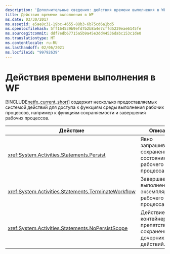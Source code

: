 ```yaml
---
description: 'Дополнительные сведения: действия времени выполнения в WF'
title: Действия времени выполнения в WF
ms.date: 03/30/2017
ms.assetid: e5ae8c31-19bc-4655-88b3-6b75cd6a1bd5
ms.openlocfilehash: 5ff164539b9efd7b2b8a4e7cffd5239eae6145fe
ms.sourcegitcommit: ddf7edb67715a5b9a45e3dd44536dabc153c1de0
ms.translationtype: MT
ms.contentlocale: ru-RU
ms.lasthandoff: 02/06/2021
ms.locfileid: "99792639"
---
```

# <a name="runtime-activities-in-wf"></a>Действия времени выполнения в WF

[!INCLUDE[netfx_current_short](../../../includes/netfx-current-short-md.md)] содержит несколько предоставляемых системой действий для доступа к функциям среды выполнения рабочих процессов, например к функциям сохраняемости и завершения рабочих процессов.  
  
|Действие|Описание|  
|--------------|-----------------|  
|<xref:System.Activities.Statements.Persist>|Явно запрашивает сохранение состояния рабочего процесса.|  
|<xref:System.Activities.Statements.TerminateWorkflow>|Завершает выполнение экземпляра рабочего процесса.|  
|<xref:System.Activities.Statements.NoPersistScope>|Действие контейнера, препятствующее сохранению дочерних действий.|
